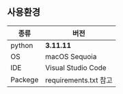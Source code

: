 ## 사용환경

|종류|버전|
|---|---|
|python|**3.11.11**|
|OS|macOS Sequoia|
|IDE|Visual Studio Code|
|Packege|requirements.txt 참고|
